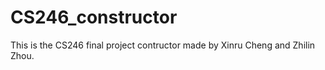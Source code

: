 # CS246_constructor

This is the CS246 final project contructor made by Xinru Cheng and Zhilin Zhou.
